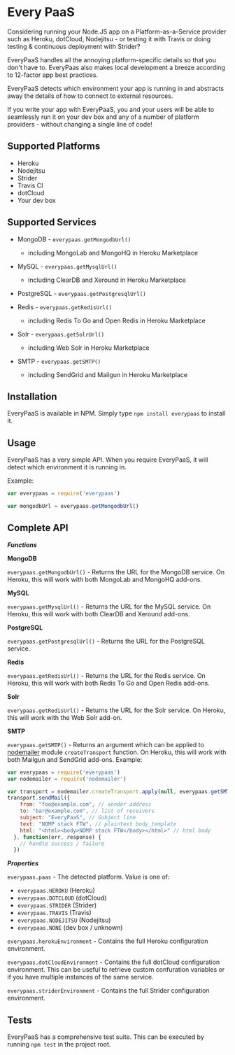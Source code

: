 Every PaaS
==========

Considering running your Node.JS app on a Platform-as-a-Service provider such
as Heroku, dotCloud, Nodejitsu - or testing it with Travis or doing testing &
continuous deployment with Strider?

EveryPaaS handles all the annoying platform-specific details so that you don't
have to. EveryPaas also makes local development a breeze according to 12-factor
app best practices.

EveryPaaS detects which environment your app is running in and abstracts away
the details of how to connect to external resources.

If you write your app with EveryPaaS, you and your users will be able to
seamlessly run it on your dev box and any of a number of platform providers -
without changing a single line of code!

Supported Platforms
-------------------

* Heroku
* Nodejitsu
* Strider
* Travis CI
* dotCloud
* Your dev box

Supported Services
------------------

* MongoDB - `everypaas.getMongodbUrl()`
  - including MongoLab and MongoHQ in Heroku Marketplace

* MySQL - `everypaas.getMysqlUrl()`
  - including ClearDB and Xeround in Heroku Marketplace

* PostgreSQL - `everypaas.getPostgresqlUrl()`

* Redis - `everypaas.getRedisUrl()`
  - including Redis To Go and Open Redis in Heroku Marketplace

* Solr - `everypaas.getSolrUrl()`
  - including Web Solr in Heroku Marketplace

* SMTP - `everypaas.getSMTP()`
  - including SendGrid and Mailgun in Heroku Marketplace


Installation
------------

EveryPaaS is available in NPM. Simply type `npm install everypaas` to install
it.

Usage
-----

EveryPaaS has a very simple API. When you require EveryPaaS, it will detect
which environment it is running in.

Example:

```javascript
var everypaas = require('everypaas')

var mongodbUrl = everypaas.getMongodbUrl()
```

Complete API
------------

***Functions***

**MongoDB**

`everypaas.getMongodbUrl()` - Returns the URL for the MongoDB service. On Heroku, this will work with both MongoLab and MongoHQ add-ons.

**MySQL**

`everypaas.getMysqlUrl()` - Returns the URL for the MySQL service. On Heroku, this will work with both ClearDB and Xeround add-ons.

**PostgreSQL**

`everypaas.getPostgresqlUrl()` - Returns the URL for the PostgreSQL service.

**Redis**

`everypaas.getRedisUrl()` - Returns the URL for the Redis service. On Heroku, this will work with both Redis To Go and Open Redis add-ons.

**Solr**

`everypaas.getRedisUrl()` - Returns the URL for the Solr service. On Heroku, this will work with the Web Solr add-on.

**SMTP**

`everypaas.getSMTP()` - Returns an argument which can be applied to [nodemailer](https://github.com/andris9/Nodemailer) module `createTransport` function. On Heroku, this will work with both Mailgun and SendGrid add-ons. Example:

```javascript
var everypaas = require('everypaas')
var nodemailer = require('nodemailer')

var transport = nodemailer.createTransport.apply(null, everypaas.getSMTP())
transport.sendMail({
    from: "foo@example.com", // sender address
    to: "bar@example.com", // list of receivers
    subject: "EveryPaaS", // Subject line
    text: "NOMP stack FTW", // plaintext body_template
    html: "<html><body>NOMP stack FTW</body></html>" // html body
  }, function(err, response) {
    // handle success / failure
  })

```

***Properties***

`everypaas.paas` - The detected platform. Value is one of:

  - `everypaas.HEROKU` (Heroku)
  - `everypaas.DOTCLOUD` (dotCloud)
  - `everypaas.STRIDER` (Strider)
  - `everypaas.TRAVIS` (Travis)
  - `everypaas.NODEJITSU` (Nodejitsu)
  - `everypaas.NONE` (dev box / unknown)

`everypaas.herokuEnvironment` - Contains the full Heroku configuration environment.

`everypaas.dotCloudEnvironment` - Contains the full dotCloud configuration
environment. This can be useful to retrieve custom confuration variables or if
you have multiple instances of the same service.

`everypaas.striderEnvironment` - Contains the full Strider configuration
environment.


Tests
-----

EveryPaaS has a comprehensive test suite. This can be executed by running `npm test` in the project root.

